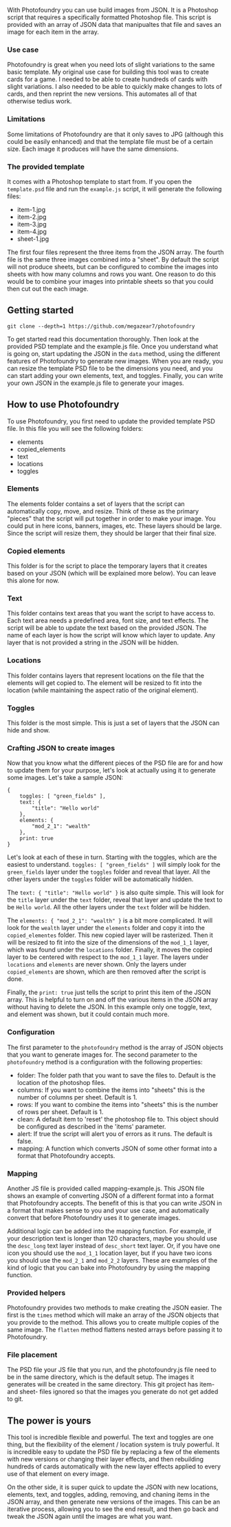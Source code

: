 With Photofoundry you can use build images from JSON. It is a Photoshop script that requires a specifically formatted Photoshop file. This script is provided with an array of JSON data that manipualtes that file and saves an image for each item in the array.

### Use case
Photofoundry is great when you need lots of slight variations to the same basic template. My original use case for building this tool was to create cards for a game. I needed to be able to create hundreds of cards with slight variations. I also needed to be able to quickly make changes to lots of cards, and then reprint the new versions. This automates all of that otherwise tedius work.

### Limitations
Some limitations of Photofoundry are that it only saves to JPG (although this could be easily enhanced) and that the template file must be of a certain size. Each image it produces will have the same dimensions.

### The provided template
It comes with a Photoshop template to start from. If you open the `template.psd` file and run the `example.js` script, it will generate the following files:

* item-1.jpg
* item-2.jpg
* item-3.jpg
* item-4.jpg
* sheet-1.jpg

The first four files represent the three items from the JSON array. The fourth file is the same three images combined into a "sheet". By default the script will not produce sheets, but can be configured to combine the images into sheets with how many columns and rows you want. One reason to do this would be to combine your images into printable sheets so that you could then cut out the each image.

## Getting started

```
git clone --depth=1 https://github.com/megazear7/photofoundry
```

To get started read this documentation thoroughly. Then look at the provided PSD template and the example.js file. Once you understand what is going on, start updating the JSON in the `data` method, using the different features of Photofoundry to generate new images. When you are ready, you can resize the template PSD file to be the dimensions you need, and you can start adding your own elements, text, and toggles. Finally, you can write your own JSON in the example.js file to generate your images.

## How to use Photofoundry
To use Photofoundry, you first need to update the provided template PSD file. In this file you will see the following folders:

- elements
- copied_elements
- text
- locations
- toggles

### Elements
The elements folder contains a set of layers that the script can automatically copy, move, and resize. Think of these as the primary "pieces" that the script will put together in order to make your image. You could put in here icons, banners, images, etc. These layers should be large. Since the script will resize them, they should be larger that their final size.

### Copied elements
This folder is for the script to place the temporary layers that it creates based on your JSON (which will be explained more below). You can leave this alone for now.

### Text
This folder contains text areas that you want the script to have access to. Each text area needs a predefined area, font size, and text effects. The script will be able to update the text based on the provided JSON. The name of each layer is how the script will know which layer to update. Any layer that is not provided a string in the JSON will be hidden.

### Locations
This folder contains layers that represent locations on the file that the elements will get copied to. The element will be resized to fit into the location (while maintaining the aspect ratio of the original element).

### Toggles
This folder is the most simple. This is just a set of layers that the JSON can hide and show.

### Crafting JSON to create images
Now that you know what the different pieces of the PSD file are for and how to update them for your purpose, let's look at actually using it to generate some images. Let's take a sample JSON:

```
{
    toggles: [ "green_fields" ],
    text: {
        "title": "Hello world"
    },
    elements: {
        "mod_2_1": "wealth"
    },
    print: true
}
```

Let's look at each of these in turn. Starting with the toggles, which are the easiest to understand. `toggles: [ "green_fields" ]` will simply look for the `green_fields` layer under the `toggles` folder and reveal that layer. All the other layers under the `toggles` folder will be automatically hidden.

The `text: { "title": "Hello world" }` is also quite simple. This will look for the `title` layer under the `text` folder, reveal that layer and update the text to be `Hello world`. All the other layers under the `text` folder will be hidden.

The `elements: { "mod_2_1": "wealth" }` is a bit more complicated. It will look for the `wealth` layer under the `elements` folder and copy it into the `copied_elementes` folder. This new copied layer will be rasterized. Then it will be resized to fit into the size of the dimensions of the `mod_1_1` layer, which was found under the `locations` folder. Finally, it moves the copied layer to be centered with respect to the `mod_1_1` layer. The layers under `locations` and `elements` are never shown. Only the layers under `copied_elements` are shown, which are then removed after the script is done.

Finally, the `print: true` just tells the script to print this item of the JSON array. This is helpful to turn on and off the various items in the JSON array without having to delete the JSON. In this example only one toggle, text, and element was shown, but it could contain much more.

### Configuration
The first parameter to the `photofoundry` method is the array of JSON objects that you want to generate images for. The second parameter to the `photofoundry` method is a configuration with the following properties:

 *  folder: The folder path that you want to save the files to. Default is the location of the photoshop files.
 *  columns: If you want to combine the items into "sheets" this is the number of columns per sheet. Default is 1.
 *  rows: If you want to combine the items into "sheets" this is the number of rows per sheet. Default is 1.
 *  clean: A default item to 'reset' the photoshop file to. This object should be configured as described in the 'items' parameter.
 *  alert: If true the script will alert you of errors as it runs. The default is false.
 *  mapping: A function which converts JSON of some other format into a format that Photofoundry accepts.

### Mapping
Another JS file is provided called mapping-example.js. This JSON file shows an example of converting JSON of a different format into a format that Photofoundry accepts. The benefit of this is that you can write JSON in a format that makes sense to you and your use case, and automatically convert that before Photofoundry uses it to generate images.

Additional logic can be added into the mapping function. For example, if your description text is longer than 120 characters, maybe you should use the `desc_long` text layer instead of `desc_short` text layer. Or, if you have one icon you should use the `mod_1_1` location layer, but if you have two icons you should use the `mod_2_1` and `mod_2_2` layers. These are examples of the kind of logic that you can bake into Photofoundry by using the mapping function.

### Provided helpers
Photofoundry provides two methods to make creating the JSON easier. The first is the `times` method which will make an array of the JSON objects that you provide to the method. This allows you to create multiple copies of the same image. The `flatten` method flattens nested arrays before passing it to Photofoundry.

### File placement
The PSD file your JS file that you run, and the photofoundry.js file need to be in the same directory, which is the default setup. The images it generates will be created in the same directory. This git project has item- and sheet- files ignored so that the images you generate do not get added to git.

## The power is yours
This tool is incredible flexible and powerful. The text and toggles are one thing, but the flexibility of the element / location system is truly powerful. It is incredible easy to update the PSD file by replacing a few of the elements with new versions or changing their layer effects, and then rebuilding hundreds of cards automatically with the new layer effects applied to every use of that element on every image.

On the other side, it is super quick to update the JSON with new locations, elements, text, and toggles, adding, removing, and chaning items in the JSON array, and then generate new versions of the images. This can be an iterative process, allowing you to see the end result, and then go back and tweak the JSON again until the images are what you want.
